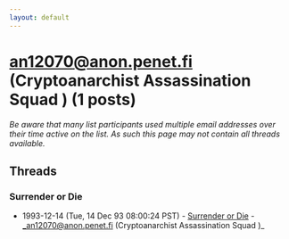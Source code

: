 ```yaml
---
layout: default
---
```


# an12070@anon.penet.fi (Cryptoanarchist Assassination Squad   ) (1 posts)

_Be aware that many list participants used multiple email addresses over their time active on the list. As such this page may not contain all threads available._

## Threads

### Surrender or Die
+ 1993-12-14 (Tue, 14 Dec 93 08:00:24 PST) - [Surrender or Die](/archive/1993/12/cc81fdfca2b4dd316b688b1216ae7f185043ca0a43a23073ad930fbeb0ed0f9a) - _an12070@anon.penet.fi (Cryptoanarchist Assassination Squad   )_

